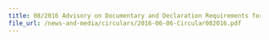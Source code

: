 ```yaml
---
title: 08/2016 Advisory on Documentary and Declaration Requirements for Certificate of Origin (CO) and CO Amendments
file_url: /news-and-media/circulars/2016-06-06-Circular082016.pdf
---
```

